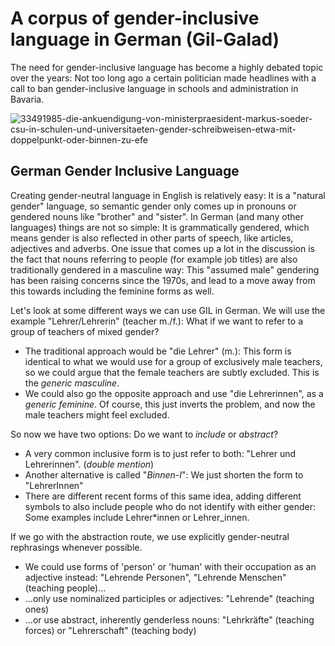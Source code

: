 # A corpus of gender-inclusive language in German (Gil-Galad)

The need for gender-inclusive language has become a highly debated topic over the years: Not too long ago a certain politician made headlines with a call to ban gender-inclusive language in schools and administration in Bavaria.

![33491985-die-ankuendigung-von-ministerpraesident-markus-soeder-csu-in-schulen-und-universitaeten-gender-schreibweisen-etwa-mit-doppelpunkt-oder-binnen-zu-efe](https://github.com/user-attachments/assets/73c5ecac-0584-4b55-92a0-2c4e1e1d0cd9)

## German Gender Inclusive Language
Creating gender-neutral language in English is relatively easy: It is a "natural gender" language, so semantic gender only comes up in pronouns or gendered nouns like "brother" and "sister".
In German (and many other languages) things are not so simple: It is grammatically gendered, which means gender is also reflected in other parts of speech, like articles, adjectives and adverbs. One issue that comes up a lot in the discussion is the fact that nouns referring to people (for example job titles) are also traditionally gendered in a masculine way: This "assumed male" gendering has been raising concerns since the 1970s, and lead to a move away from this towards including the feminine forms as well.

Let's look at some different ways we can use GIL in German. We will use the example "Lehrer/Lehrerin" (teacher m./f.): What if we want to refer to a group of teachers of mixed gender?

- The traditional approach would be "die Lehrer" (m.): This form is identical to what we would use for a group of exclusively male teachers, so we could argue that the female teachers are subtly excluded. This is the *generic masculine*.
- We could also go the opposite approach and use "die Lehrerinnen", as a *generic feminine*. Of course, this just inverts the problem, and now the male teachers might feel excluded.

So now we have two options: Do we want to *include* or *abstract*? 

- A very common inclusive form is to just refer to both: "Lehrer und Lehrerinnen". (*double mention*)
- Another alternative is called "*Binnen-I*": We just shorten the form to "LehrerInnen"
- There are different recent forms of this same idea, adding different symbols to also include people who do not identify with either gender: Some examples include Lehrer*innen or Lehrer_innen.

If we go with the abstraction route, we use explicitly gender-neutral rephrasings whenever possible.

- We could use forms of 'person' or 'human' with their occupation as an adjective instead: "Lehrende Personen", "Lehrende Menschen" (teaching people)...
- ...only use nominalized participles or adjectives: "Lehrende" (teaching ones)
- ...or use abstract, inherently genderless nouns: "Lehrkräfte" (teaching forces) or "Lehrerschaft" (teaching body)

<!-- ## Data sources:
- Europarl
- BPB
- Wortschatz Leipzig
- Publications -->

